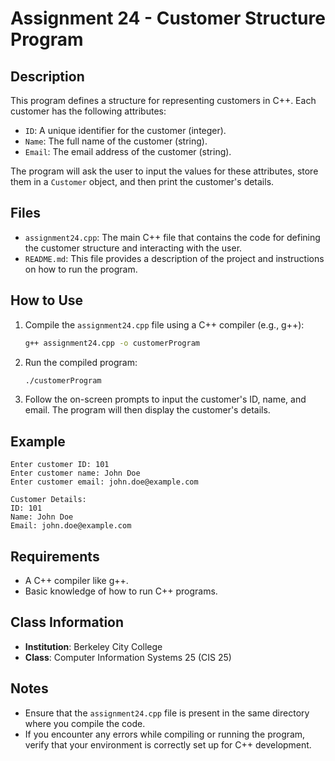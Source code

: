 # Assignment 24 - Customer Structure Program

## Description
This program defines a structure for representing customers in C++. Each customer has the following attributes:
- `ID`: A unique identifier for the customer (integer).
- `Name`: The full name of the customer (string).
- `Email`: The email address of the customer (string).

The program will ask the user to input the values for these attributes, store them in a `Customer` object, and then print the customer's details.

## Files
- `assignment24.cpp`: The main C++ file that contains the code for defining the customer structure and interacting with the user.
- `README.md`: This file provides a description of the project and instructions on how to run the program.

## How to Use
1. Compile the `assignment24.cpp` file using a C++ compiler (e.g., g++):
   ```bash
   g++ assignment24.cpp -o customerProgram
   ```

2. Run the compiled program:
   ```bash
   ./customerProgram
   ```

3. Follow the on-screen prompts to input the customer's ID, name, and email. The program will then display the customer's details.

## Example
```
Enter customer ID: 101
Enter customer name: John Doe
Enter customer email: john.doe@example.com

Customer Details:
ID: 101
Name: John Doe
Email: john.doe@example.com
```

## Requirements
- A C++ compiler like g++.
- Basic knowledge of how to run C++ programs.

## Class Information
- **Institution**: Berkeley City College
- **Class**: Computer Information Systems 25 (CIS 25)

## Notes
- Ensure that the `assignment24.cpp` file is present in the same directory where you compile the code.
- If you encounter any errors while compiling or running the program, verify that your environment is correctly set up for C++ development.
